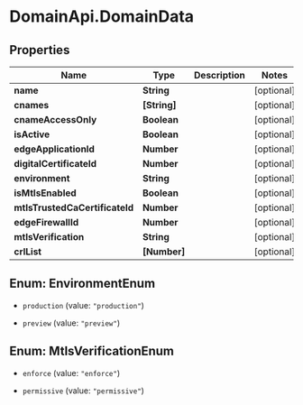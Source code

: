 # DomainApi.DomainData

## Properties

Name | Type | Description | Notes
------------ | ------------- | ------------- | -------------
**name** | **String** |  | [optional] 
**cnames** | **[String]** |  | [optional] 
**cnameAccessOnly** | **Boolean** |  | [optional] 
**isActive** | **Boolean** |  | [optional] 
**edgeApplicationId** | **Number** |  | [optional] 
**digitalCertificateId** | **Number** |  | [optional] 
**environment** | **String** |  | [optional] 
**isMtlsEnabled** | **Boolean** |  | [optional] 
**mtlsTrustedCaCertificateId** | **Number** |  | [optional] 
**edgeFirewallId** | **Number** |  | [optional] 
**mtlsVerification** | **String** |  | [optional] 
**crlList** | **[Number]** |  | [optional] 



## Enum: EnvironmentEnum


* `production` (value: `"production"`)

* `preview` (value: `"preview"`)





## Enum: MtlsVerificationEnum


* `enforce` (value: `"enforce"`)

* `permissive` (value: `"permissive"`)




